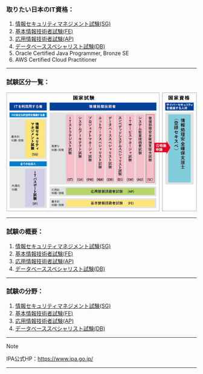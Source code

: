 ### 取りたい日本のIT資格：
1. [情報セキュリティマネジメント試験(SG)](./SG) 
2. [基本情報技術者試験(FE)](./FE)
3. [応用情報技術者試験(AP)](./AP)
4. [データベーススペシャリスト試験(DB)](./DB)
5. Oracle Certified Java Programmer, Bronze SE
6. AWS Certified Cloud Practitioner
<hr>

### 試験区分一覧：<br>
![it_list](./pic/it_list.png)

<hr>

### 試験の概要：
1. [情報セキュリティマネジメント試験(SG)](SG/01_概要.md)
2. [基本情報技術者試験(FE)](FE/01_概要.md)
3. [応用情報技術者試験(AP)](AP/01_概要.md)
4. [データベーススペシャリスト試験(DB)](DB/01_概要.md)

<hr>

### 試験の分野：
1. [情報セキュリティマネジメント試験(SG)](SG/02_試験分野.md)
2. [基本情報技術者試験(FE)](FE/02_試験分野.md)
3. [応用情報技術者試験(AP)](AP/02_試験分野.md)
4. [データベーススペシャリスト試験(DB)](DB/02_試験分野.md)

<hr>

> [!NOTE]
> IPA公式HP：https://www.ipa.go.jp/

<hr>
